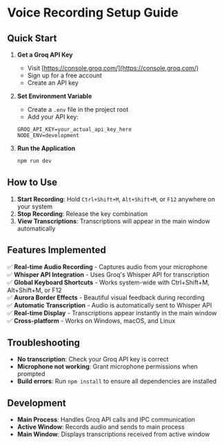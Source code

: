 # Voice Recording Setup Guide

## Quick Start

1. **Get a Groq API Key**
   - Visit [https://console.groq.com/](https://console.groq.com/)
   - Sign up for a free account
   - Create an API key

2. **Set Environment Variable**
   - Create a `.env` file in the project root
   - Add your API key:
   ```
   GROQ_API_KEY=your_actual_api_key_here
   NODE_ENV=development
   ```

3. **Run the Application**
   ```bash
   npm run dev
   ```

## How to Use

1. **Start Recording**: Hold `Ctrl+Shift+M`, `Alt+Shift+M`, or `F12` anywhere on your system
2. **Stop Recording**: Release the key combination
3. **View Transcriptions**: Transcriptions will appear in the main window automatically

## Features Implemented

✅ **Real-time Audio Recording** - Captures audio from your microphone  
✅ **Whisper API Integration** - Uses Groq's Whisper API for transcription  
✅ **Global Keyboard Shortcuts** - Works system-wide with Ctrl+Shift+M, Alt+Shift+M, or F12  
✅ **Aurora Border Effects** - Beautiful visual feedback during recording  
✅ **Automatic Transcription** - Audio is automatically sent to Whisper API  
✅ **Real-time Display** - Transcriptions appear instantly in the main window  
✅ **Cross-platform** - Works on Windows, macOS, and Linux  

## Troubleshooting

- **No transcription**: Check your Groq API key is correct
- **Microphone not working**: Grant microphone permissions when prompted
- **Build errors**: Run `npm install` to ensure all dependencies are installed

## Development

- **Main Process**: Handles Groq API calls and IPC communication
- **Active Window**: Records audio and sends to main process
- **Main Window**: Displays transcriptions received from active window
